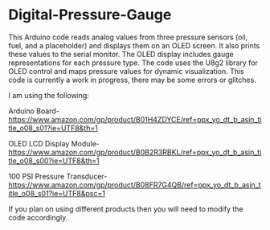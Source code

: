 # Digital-Pressure-Gauge
  This Arduino code reads analog values from three pressure sensors 
  (oil, fuel, and a placeholder) and displays them on an OLED screen. 
  It also prints these values to the serial monitor. The OLED display 
  includes gauge representations for each pressure type. The code uses 
  the U8g2 library for OLED control and maps pressure values for dynamic 
  visualization.  This code is currently a work in progress, there may 
  be some errors or glitches.

I am using the following:

Arduino Board-
https://www.amazon.com/gp/product/B01H4ZDYCE/ref=ppx_yo_dt_b_asin_title_o08_s01?ie=UTF8&th=1

OLED LCD Display Module-
https://www.amazon.com/gp/product/B0B2R3RBKL/ref=ppx_yo_dt_b_asin_title_o08_s00?ie=UTF8&th=1

100 PSI Pressure Transducer-
https://www.amazon.com/gp/product/B08FR7G4QB/ref=ppx_yo_dt_b_asin_title_o08_s01?ie=UTF8&psc=1

If you plan on using different products then you will need to modify the code accordingly.
